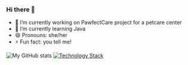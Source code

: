 ### Hi there 👋


- 🔭 I’m currently working on PawfectCare project for a petcare center
- 🌱 I’m currently learning Java
- 😄 Pronouns: she/her
- ⚡ Fun fact: you tell me!

![My GitHub stats](https://github-readme-stats.vercel.app/api?username=amandi-udawatta&show_icons=true&theme=transparent)
[![Technology Stack](https://skillicons.dev/icons?i=js,html,css,python,c,php,mysql,mongodb,react,nodejs)](https://skillicons.dev)
